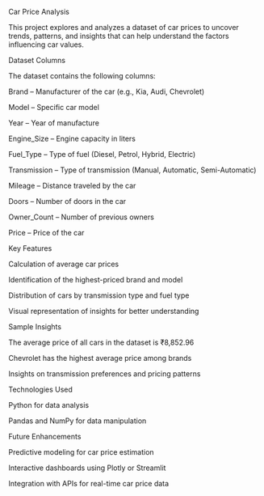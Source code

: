 Car Price Analysis

This project explores and analyzes a dataset of car prices to uncover trends, patterns, and insights that can help understand the factors influencing car values.

Dataset Columns

The dataset contains the following columns:

Brand – Manufacturer of the car (e.g., Kia, Audi, Chevrolet)

Model – Specific car model

Year – Year of manufacture

Engine_Size – Engine capacity in liters

Fuel_Type – Type of fuel (Diesel, Petrol, Hybrid, Electric)

Transmission – Type of transmission (Manual, Automatic, Semi-Automatic)

Mileage – Distance traveled by the car

Doors – Number of doors in the car

Owner_Count – Number of previous owners

Price – Price of the car

Key Features

Calculation of average car prices

Identification of the highest-priced brand and model

Distribution of cars by transmission type and fuel type

Visual representation of insights for better understanding

Sample Insights

The average price of all cars in the dataset is ₹8,852.96

Chevrolet has the highest average price among brands

Insights on transmission preferences and pricing patterns

Technologies Used

Python for data analysis

Pandas and NumPy for data manipulation

Future Enhancements

Predictive modeling for car price estimation

Interactive dashboards using Plotly or Streamlit

Integration with APIs for real-time car price data
